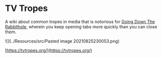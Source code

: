 # TV Tropes   
   
A wiki about common tropes in media that is notorious for [Going Down The Rabbithole](../High%20Concepts/Going%20Down%20The%20Rabbithole.md), wherein you keep opening tabs more quickly than you can close them.   
   
![](../Resources/src/Pasted image 20210825230053.png)   
   
[https://tvtropes.org/](https://tvtropes.org/)